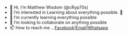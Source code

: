 - 👋 Hi, I’m Matthew Wisdom (@cRyp70s)
- 👀 I’m interested in Learning about everything possible. 👀
- 🌱 I’m currently learning everything possible
- 💞️ I’m looking to collaborate on anything possible
- 📫 How to reach me ...<a href="https://web.facebook.com/matthew.wisdom.923/">Facebook</a>|<a href="mailto:matthewwisdom11@gmail.com">Email</a>|<a href="https://wa.link/cq67zk">Whatsapp</a>
